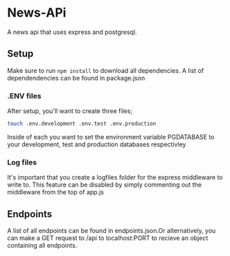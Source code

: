 # News-APi

A news api that uses express and postgresql.

## Setup

Make sure to run `npm install` to download all dependencies. A list of dependendencies can be found in package.json

### .ENV files

After setup, you'll want to create three files;

```bash
touch .env.development .env.test .env.production
```

Inside of each you want to set the environment variable PGDATABASE to your development, test and production databases respectivley

### Log files

It's important that you create a logfiles folder for the express middleware to write to. This feature can be disabled by simply commenting out the middleware from the top of app.js

## Endpoints

A list of all endpoints can be found in endpoints.json.Or alternatively, you can make a GET request to /api to localhost:PORT to recieve an object containing all endpoints.
